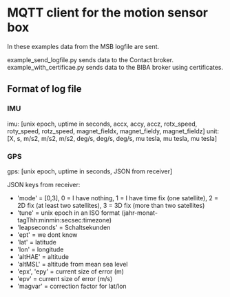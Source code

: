 # MQTT client for the motion sensor box

In these examples data from the MSB logfile are sent.

example_send_logfile.py sends data to the Contact broker.
example_with_certificae.py sends data to the BIBA broker using certificates.

## Format of log file
### IMU
imu: [unix epoch, uptime in seconds, accx, accy, accz, rotx_speed, roty_speed, rotz_speed, magnet_fieldx, magnet_fieldy, magnet_fieldz]
unit: [X, s, m/s2, m/s2, m/s2, deg/s, deg/s, deg/s, mu tesla, mu tesla, mu tesla]


### GPS
gps: [unix epoch, uptime in seconds, JSON from receiver]

JSON keys from receiver: 
 - 'mode' = [0,3], 0 = I have nothing, 1 = I have time fix (one satellite), 2 = 2D fix (at least two satellites), 3 = 3D fix (more than two satellites)
 - 'tune' = unix epoch in an ISO format (jahr-monat-tagThh:minmin:secsec:timezone)
 - 'leapseconds' = Schaltsekunden
 - 'ept' = we dont know
 - 'lat' = latitude
 - 'lon' = longitude
 - 'altHAE' = altitude
 - 'altMSL' = altitude from mean sea level
 - 'epx', 'epy' = current size of error (m)
 - 'epv' = current size of error (m/s)
 - 'magvar' = correction factor for lat/lon
